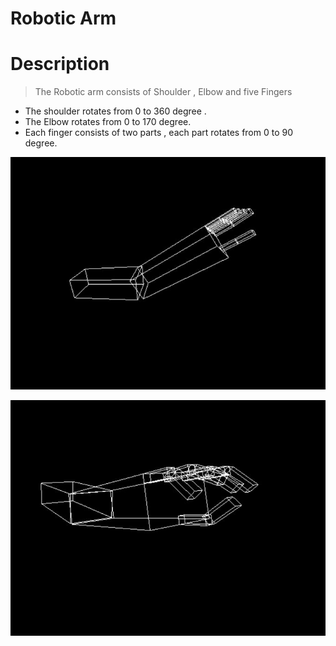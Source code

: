 # Robotic Arm
# Description
>  The Robotic arm consists of Shoulder , Elbow and five Fingers 
- The shoulder rotates from 0 to 360 degree .
- The Elbow rotates from  0 to 170 degree.
- Each finger consists of two parts , each part rotates from 0 to 90 degree.

![image](images/image.JPG)


![image2](images/image_2.JPG)


